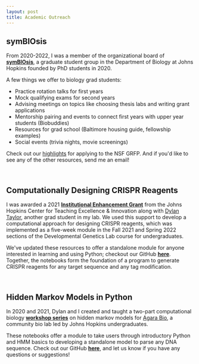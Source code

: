 ```yaml
---
layout: post
title: Academic Outreach
---
```


## symBIOsis

From 2020-2022, I was a member of the organizational board of **[symBIOsis](https://sites.krieger.jhu.edu/symbiosis/)**, a graduate student group in the Department of Biology at Johns Hopkins founded by PhD students in 2020.

A few things we offer to biology grad students:

* Practice rotation talks for first years
* Mock qualifying exams for second years
* Advising meetings on topics like choosing thesis labs and writing grant applications
* Mentorship pairing and events to connect first years with upper year students (Biobuddies)
* Resources for grad school (Baltimore housing guide, fellowship examples)
* Social events (trivia nights, movie screenings)

Check out our [highlights](https://twitter.com/saracarioscia/status/1567917420232441857?ref_src=twsrc%5Etfw) for applying to the NSF GRFP. And if you'd like to see any of the other resources, send me an email! 

<br />


## Computationally Designing CRISPR Reagents 

I was awarded a 2021 **[Institutional Enhancement Grant](https://ctei.jhu.edu/programs-and-services/instructional-enhancement-grant-program)** from the Johns Hopkins Center for Teaching Excellence & Innovation along with [Dylan Taylor](https://dtaylo95.github.io/), another grad student in my lab. We used this support to develop a computational approach for designing CRISPR reagents, which was implemented as a five-week module in the Fall 2021 and Spring 2022 sections of the Developmental Genetics Lab course for undergraduates. 

We've updated these resources to offer a standalone module for anyone interested in learning and using Python; checkout our GitHub **[here](https://github.com/dtaylo95/A-Computational-Approach-to-CRISPR-Reagent-Design)**. Together, the notebooks form the foundation of a program to generate CRISPR reagents for any target sequence and any tag modification. 

<br />


## Hidden Markov Models in Python

In 2020 and 2021, Dylan and I created and taught a two-part computational biology **[workshop series](https://twitter.com/saracarioscia/status/1364238709869207552?ref_src=twsrc%5Etfw)** on hidden markov models for [Agara Bio](https://www.agarabio.org/), a community bio lab led by Johns Hopkins undergraduates. 

These notebooks offer a module to take users through introductory Python and HMM basics to developing a standalone model to parse any DNA sequence. Check out our GitHub **[here](https://github.com/scarioscia/hmm_workshop)**, and let us know if you have any questions or suggestions! 